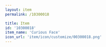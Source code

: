 ```yaml
---
layout: item
permalink: /10300018

title: Item
id: '10300018'
item_name: 'Curious Face'
icon_url: 'item/icon/customize/00300018.png'
---
```

